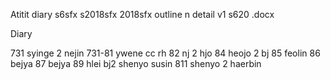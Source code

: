 Atitit diary s6sfx s2018sfx 2018sfx outline n detail v1 s620 .docx


Diary

731  syinge 2 nejin
731-81  ywene cc rh 
82  nj 2 hjo
 84 heojo 2 bj 
85  feolin
86 bejya
87 bejya
 89  hlei bj2 shenyo susin
811   shenyo 2 haerbin
